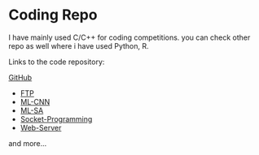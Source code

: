 # Coding Repo

I have mainly used C/C++ for coding competitions. you can check other repo as well where i have used Python, R.
<br>

Links to the code repository:

[GitHub](https://github.com/Shashabl0) <br>
* [FTP](https://github.com/Shashabl0/FTP) <br>
* [ML-CNN](https://github.com/Shashabl0/Music-Genre-Classification-using-CNN) <br>
* [ML-SA](https://github.com/Shashabl0/SentimentAnalysis) <br>
* [Socket-Programming](https://github.com/Shashabl0/Socket-Programming-c) <br>
* [Web-Server](https://github.com/Shashabl0/Chat-Game-Server) <br>

and more...
